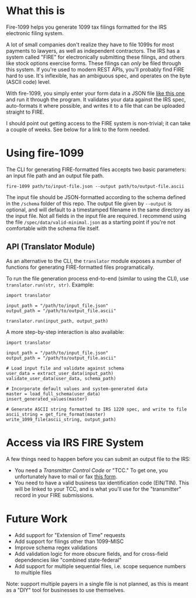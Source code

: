 # What this is
Fire-1099 helps you generate 1099 tax filings formatted for the IRS electronic filing system.

A lot of small companies don't realize they have to file 1099s for most payments to lawyers, as well as independent contractors. The IRS has a system called "FIRE" for electronically submitting these filings, and others like stock options exercise forms. These filings can *only* be filed through this system. If you're used to modern REST APIs, you'll probably find FIRE hard to use. It's inflexible, has an ambiguous spec, and operates on the byte (ASCII code) level. 

With fire-1099, you simply enter your form data in a JSON file [like this one](http://www.github.com) and run it through the program. It validates your data against the IRS spec, auto-formats it where possible, and writes it to a file that can be uploaded straight to FIRE.

I should point out getting access to the FIRE system is non-trivial; it can take a couple of weeks. See below for a link to the form needed.

# Using fire-1099
The CLI for generating FIRE-formatted files accepts two basic parameters: an input file path and an output file path.


`fire-1099 path/to/input-file.json --output path/to/output-file.ascii`


The input file should be JSON-formatted according to the schema defined in the `/schema` folder of this repo. The output file given by `--output` is optional, and will default to a timestamped filename in the same directory as the input file. Not all fields in the input file are required. I recommend using the file `/spec/data/valid-minimal.json` as a starting point if you're not comfortable with the schema file itself.


## API (Translator Module)
As an alternative to the CLI, the `translator` module exposes a number of functions for generating FIRE-formatted files programatically.


To run the file generation process end-to-end (similar to using the CLI), use `translator.run(str, str)`. Example:

```
import translator

input_path = "/path/to/input_file.json"
output_path = "/path/to/output_file.ascii"

translator.run(input_path, output_path)
```


A more step-by-step interaction is also available:

```
import translator

input_path = "/path/to/input_file.json"
output_path = "/path/to/output_file.ascii"

# Load input file and validate against schema
user_data = extract_user_data(input_path)
validate_user_data(user_data, schema_path)

# Incorporate default values and system-generated data
master = load_full_schema(user_data)
insert_generated_values(master)

# Generate ASCII string formatted to IRS 1220 spec, and write to file
ascii_string = get_fire_format(master)
write_1099_file(ascii_string, output_path)
```


# Access via IRS FIRE System
A few things need to happen before you can submit an output file to the IRS:

* You need a *Transmitter Control Code* or "TCC." To get one, you unfortunately have to mail or fax [this form](https://www.irs.gov/pub/irs-pdf/f4419.pdf). 
* You need to have a valid business tax identification code (EIN/TIN). This will be linked to your TCC, and is what you'll use for the "transmitter" record in your FIRE submissions.

# Future Work
* Add support for "Extension of Time" requests
* Add support for filings other than 1099-MISC
* Improve schema regex validations
* Add validation logic for more obscure fields, and for cross-field dependencies like "combined state-federal"
* Add support for multiple sequential files, i.e. scope sequence numbers to multiple files


Note: support multiple payers in a single file is not planned, as this is meant as a "DIY" tool for businesses to use themselves.


